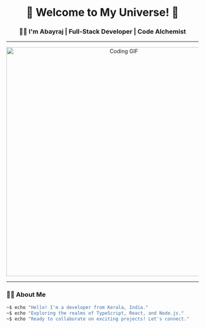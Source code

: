 <h1 align="center">🚀 Welcome to My Universe! 🌌</h1>
<h3 align="center">👨‍💻 I'm Abayraj | Full-Stack Developer | Code Alchemist</h3>

---

<div align="center">
  <img src="https://media.giphy.com/media/3o6Zt2qQk6C4pQfjTA/giphy.gif" alt="Coding GIF" width="600" />
</div>

---

### 🧑‍🚀 About Me

```bash
~$ echo "Hello! I'm a developer from Kerala, India."
~$ echo "Exploring the realms of TypeScript, React, and Node.js."
~$ echo "Ready to collaborate on exciting projects! Let's connect."



